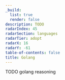 ```yaml
---
_build:
  list: true
  render: false
description: TODO
radarIndex: 45
radarSection: languages
radarTier: adopt
radarX: 16
radarY: -61
table-of-contents: false
title: Golang
---
```


TODO golang reasoning
